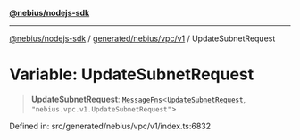 [**@nebius/nodejs-sdk**](../../../../../README.md)

---

[@nebius/nodejs-sdk](../../../../../README.md) / [generated/nebius/vpc/v1](../README.md) / UpdateSubnetRequest

# Variable: UpdateSubnetRequest

> **UpdateSubnetRequest**: [`MessageFns`](../../../../../runtime/protos/core/interfaces/MessageFns.md)\<[`UpdateSubnetRequest`](../interfaces/UpdateSubnetRequest.md), `"nebius.vpc.v1.UpdateSubnetRequest"`\>

Defined in: src/generated/nebius/vpc/v1/index.ts:6832
